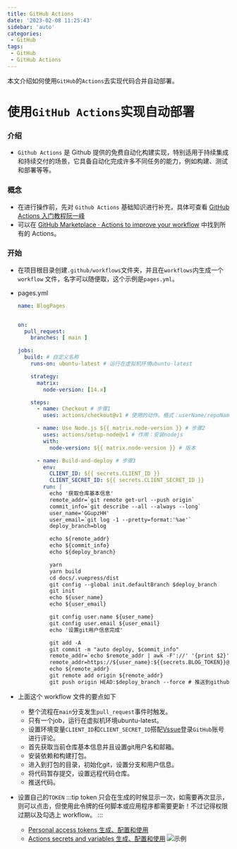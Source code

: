 ```yaml
---
title: GitHub Actions
date: '2023-02-08 11:25:43'
sidebar: 'auto'
categories:
 - GitHub
tags:
 - GitHub
 - GitHub Actions
---
```


本文介绍如何使用`GitHub`的`Actions`去实现代码合并自动部署。
<!-- more -->

# 使用`GitHub Actions`实现自动部署

### 介绍
  - `Github Actions` 是 Github 提供的免费自动化构建实现，特别适用于持续集成和持续交付的场景，它具备自动化完成许多不同任务的能力，例如构建、测试和部署等等。

### 概念
  - 在进行操作前，先对 `Github Actions` 基础知识进行补充，具体可查看 [GitHub Actions 入门教程阮一峰](https://www.ruanyifeng.com/blog/2019/09/getting-started-with-github-actions.html)
  - 可以在 [GitHub Marketplace · Actions to improve your workflow](https://github.com/marketplace?type=actions) 中找到所有的 Actions。 

### 开始
  - 在项目根目录创建`.github/workflows`文件夹，并且在`workflows`内生成一个 `workflow` 文件，名字可以随便取，这个示例是`pages.yml`。
  - pages.yml
    ```yml
    name: BlogPages


    on: 
      pull_request:
        branches: [ main ]

    jobs:
      build: # 自定义名称
        runs-on: ubuntu-latest # 运行在虚拟机环境ubuntu-latest

        strategy:
          matrix:
            node-version: [14.x]

        steps:
          - name: Checkout # 步骤1
            uses: actions/checkout@v1 # 使用的动作。格式：userName/repoName。作用：检出仓库，获取源码。 官方actions库：https://github.com/actions

          - name: Use Node.js ${{ matrix.node-version }} # 步骤2
            uses: actions/setup-node@v1 # 作用：安装nodejs
            with:
              node-version: ${{ matrix.node-version }} # 版本

          - name: Build-and-deploy # 步骤3
            env:
              CLIENT_ID: ${{ secrets.CLIENT_ID }}
              CLIENT_SECRET_ID: ${{ secrets.CLIENT_SECRET_ID }}
            run: |
              echo '获取仓库基本信息'
              remote_addr=`git remote get-url --push origin`
              commit_info=`git describe --all --always --long`
              user_name='GGupzHH'
              user_email=`git log -1 --pretty=format:'%ae'`
              deploy_branch=blog

              echo ${remote_addr}
              echo ${commit_info}
              echo ${deploy_branch}

              yarn
              yarn build
              cd docs/.vuepress/dist
              git config --global init.defaultBranch $deploy_branch
              git init
              echo ${user_name}
              echo ${user_email}

              git config user.name ${user_name}
              git config user.email ${user_email}
              echo '设置git用户信息完成'

              git add -A
              git commit -m "auto deploy, $commit_info"
              remote_addr=`echo $remote_addr | awk -F'://' '{print $2}'`
              remote_addr=https://${user_name}:${{secrets.BLOG_TOKEN}}@${remote_addr}
              echo ${remote_addr}
              git remote add origin ${remote_addr}
              git push origin HEAD:$deploy_branch --force # 推送到github $deploy_branch分支


    ```

  - 上面这个 workflow 文件的要点如下
    - 整个流程在`main`分支发生`pull_request`事件时触发。
    - 只有一个job，运行在虚拟机环境ubuntu-latest。
    - 设置环境变量`CLIENT_ID`和`CLIENT_SECRET_ID`搭配[Vssue](https://github.com/meteorlxy/vssue)登录`GitHub`账号进行评论。
    - 首先获取当前仓库基本信息并且设置git用户名和邮箱。
    - 安装依赖和构建打包。
    - 进入到打包的目录，初始化git，设置分支和用户信息。
    - 将代码暂存提交，设置远程代码仓库。
    - 推送代码。


  - 设置自己的`TOKEN`
    :::tip
    token 只会在生成的时候显示一次，如需要再次显示，则可以点击，但使用此令牌的任何脚本或应用程序都需要更新！不过记得权限过期以及勾选上 workflow。
    :::
    - [Personal access tokens 生成、配置和使用](https://ggupzhh.github.io/blog/pages/document/github/03-github-token.html)
    - [Actions secrets and variables 生成、配置和使用](https://ggupzhh.github.io/blog/pages/document/github/03-github-actions-secrets.html)
    ![示例](/blog/images/document-github/841675839610_.pic.jpg)
